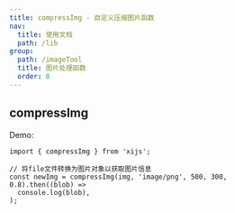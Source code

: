 ```yaml
---
title: compressImg - 自定义压缩图片函数
nav:
  title: 使用文档
  path: /lib
group:
  path: /imageTool
  title: 图片处理函数
  order: 8
---
```


## compressImg

Demo:

```tsx | pure
import { compressImg } from 'xijs';

// 将file文件转换为图片对象以获取图片信息
const newImg = compressImg(img, 'image/png', 500, 300, 0.8).then((blob) =>
  console.log(blob),
);
```
